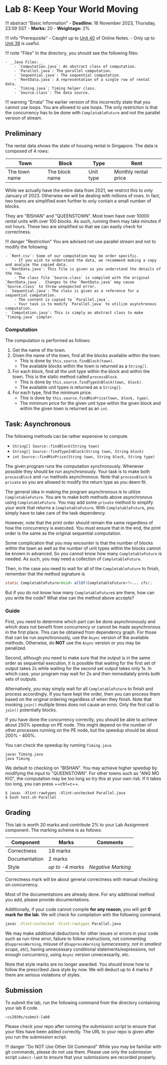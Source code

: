 # Lab 8: Keep Your World Moving

!!! abstract "Basic Information"
    - __Deadline:__ 16 November 2023, Thursday, 23:59 SST
    - __Marks:__ 20
    - __Weightage:__ 2%

!!! info "Prerequisite"
    - Caught up to [Unit 40](../40-forkjoin.md) of Online Notes.
        - Only up to [Unit 39](../39-async.md) is useful.

!!! note "Files"
    In the directory, you should see the following files:

    - __Java Files:__
        - `Computation.java`: An abstract class of computation.
        - `Parallel.java`: The parallel computation.
        - `Sequential.java`: The sequential computation.
        - `RentData.java`: A representation of a single row of rental data.
        - `Timing.java`: Timing helper class.
        - `Source.class`: The data source.

!!! warning "Errata"
    The earlier version of this incorrectly state that you cannot use loops.
    You are allowed to use loops.
    The only restriction is that the concurrency has to be done with `CompletableFuture` and not the parallel version of stream.

## Preliminary

The rental data shows the state of housing rental in Singapore.  The data is composed of 4 rows:

| Town | Block | Type | Rent |
|------|-------|------|------|
| The town name | The block name | Unit type | Monthly rental price |

While we actually have the entire data from 2021, we restrict this to only January of 2023.  Otherwise we will be dealing with millions of rows.  In fact, two towns are simplified even further to only contain a small number of blocks.

They are "BISHAN" and "QUEENSTOWN".  Most town have over 10000 rental units with over 100 blocks.  As such, running them may take minutes if not hours.  These two are simplified so that we can easily check for correctness.

!!! danger "Restriction"
    You are advised not use parallel stream and not to modify the following:

    - `Rent.csv`: Some of our computation may be order specific.
        - If you wish to understand the data, we recommend making a copy and analyze the copied data.
    - `RentData.java`: This file is given so you understand the details of the row.
        - The class file `Source.class` is compiled with the original `RentData.java`.  Changes to the `RentData.java` may cause `Source.class` to throw unexpected error.
    - `Sequential.java`: The class is given as a reference for a sequential computation.
        - The content is copied to `Parallel.java`.
        - Your task is to modify `Parallel.java` to utilize asynchronous computation.
    - `Computation.java`: This is simply an abstract class to make `Timing.java` simpler.

### Computation

The computation is performed as follows:

1. Get the name of the town.
2. Given the name of the town, find all the blocks available within the town.
    - This is done by `this.source.findBlock(town)`.
    - The available blocks within the town is returned as a `String[]`.
3. For each block, find all the unit type within the block and within the town.  This is the static method called `processBlock`.
    - This is done by `this.source.findTypeInBlock(town, block)`.
    - The available unit types is returned as a `String[]`.
4. For each type, find the minimum price.
    - This is done by `this.source.findMinPrice(town, block, type)`.
    - The minimum price for the given unit type within the given block and within the given town is returned as an `int`.

## Task: Asynchronous

The following methods can be rather expensive to compute.

- `String[] Source::findBlock(String town)`
- `String[] Source::findTypeInBlock(String town, String block)`
- `int Source::findMinPrice(String town, String block, String type)`

The given program runs the computation synchronously.  Whenever possible they should be run asynchronously.  Your task is to make both `processBlock` and `run` methods asynchronous.  Note that `processBlock` is `private` so you are allowed to modify the return type as you deem fit.

The general idea in making the program asynchronous is to utilize `CompletableFuture`.  You are to make both methods above asynchronous using `CompletableFuture`.  You may add some `private` method to simplify your work that returns a `CompletableFuture`.  With `CompletableFuture`, you simply have to take care of the task dependency.

However, note that the print order should remain the same regardless of how the concurrency is executed.  You must ensure that in the end, the print order is the same as the original sequential computation.

Some complication that you may encounter is that the number of blocks within the town as well as the number of unit types within the blocks cannot be known in advanced.  So you cannot know how many `CompletableFuture` is needed.  As such, you may need a collection of `CompletableFuture`.

Then, in the case you need to wait for all of the `CompletableFuture` to finish, remember that the method signature is

```java
static CompletableFuture<Void> allOf(CompletableFuture<?>... cfs);
```

But if you do not know how many `CompletableFuture`s are there, how can you write the code?  What else can the method above accepts?

### Guide

First, you need to determine which part can be done asynchronously and which does not benefit from concurrency or cannot be made asynchronous in the first place.  This can be obtained from dependency graph.  For those that can be run asynchronously, use the `Async` version of the available methods.  Otherwise, do **NOT** use the `Async` version or you may be penalized.

Second, although you need to make sure that the output is in the same order as sequential execution, it is possible that waiting for the first set of output takes 2s while waiting for the second set output takes only 1s.  In which case, your program may wait for 2s and then immediately prints both sets of outputs.

Alternatively, you may simply wait for all `CompletableFuture` to finish and process accordingly.  If you have kept the order, then you can process them based on the original ordering regardless of when they finish.  Note that invoking `join()` multiple times does not cause an error.  Only the first call to `join()` potentially blocks.

If you have done the concurrency correctly, you should be able to achieve about 250% speedup on PE node.  This might depend on the number of other processes running on the PE node, but the speedup should be about 200% - 400%.

You can check the speedup by running `Timing.java`.

```
javac Timing.java
java Timing
```

We default to checking on "BISHAN".  You may achieve higher speedup by modifying the input to "QUEENSTOWN".  For other towns such as "ANG MO KIO", the computation may be too long so try this at your own risk.  If it takes too long, you can press ++ctrl+c++.

```
$ javac -Xlint:rawtypes -Xlint:unchecked Parallel.java
$ bash test.sh Parallel
```

## Grading

This lab is worth 20 marks and contribute 2% to your Lab Assignment component.  The marking scheme is as follows:

| Component | Marks | Comments |
|-----------|---------------|-------|
| Correctness | 18 marks |  |
| Documentation | 2 marks |  |
| Style | _up to -4 marks_ | _Negative Marking_ |

Correctness mark will be about general correctness with manual checking on concurrency.

Most of the documentations are already done.  For any additional method you add, please provide documentations.

Additionally, if your code cannot compile __for any reason__, you will get __0 mark for the lab__.  We will check for compilation with the following command.

```bash
javac -Xlint:unchecked -Xlint:rawtypes Parallel.java
```

We may make additional deductions for other issues or errors in your code such as run-time error, failure to follow instructions, not commenting `@SuppressWarning`, misuse of `@SuppressWarning` (_unnecessary, not in smallest scope, etc_), having unnecessary conditional statements/expressions, not enough concurrency, using `Async` version unnecessarily, etc.

Note that style marks are no longer awarded. You should know how to follow the prescribed Java style by now. We will deduct up to 4 marks if there are serious violations of styles.

## Submission

To submit the lab, run the following command from the directory containing your lab 8 code.

```sh
~cs2030s/submit-lab8
```

Please check your repo after running the submission script to ensure that your files have been added correctly.  The URL to your repo is given after you run the submission script.

!!! danger "Do NOT Use Other Git Command"
    While you may be familiar with git commands, please do not use them.  Please use only the submission script `submit-labX` to ensure that your submissions are recorded properly.